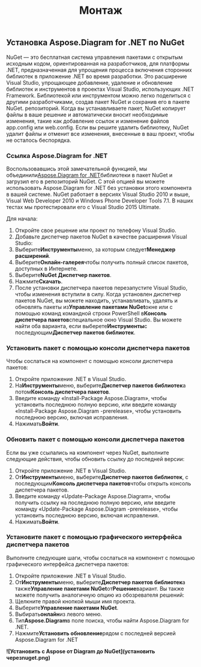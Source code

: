 ﻿---
title: Монтаж
type: docs
weight: 40
url: /ru/net/installation/
description: На этой странице описывается, как создать новый visio с библиотекой Aspose.Diagram.
---
## **Установка Aspose.Diagram for .NET по NuGet**
NuGet — это бесплатная система управления пакетами с открытым исходным кодом, ориентированная на разработчиков, для платформы .NET, предназначенная для упрощения процесса включения сторонних библиотек в приложение .NET во время разработки. Это расширение Visual Studio, упрощающее добавление, удаление и обновление библиотек и инструментов в проектах Visual Studio, использующих .NET Framework. Библиотекой или инструментом можно легко поделиться с другими разработчиками, создав пакет NuGet и сохранив его в пакете NuGet. репозиторий. Когда вы устанавливаете пакет, NuGet копирует файлы в ваше решение и автоматически вносит необходимые изменения, такие как добавление ссылок и изменение файлов app.config или web.config. Если вы решите удалить библиотеку, NuGet удалит файлы и отменит все изменения, внесенные в ваш проект, чтобы не осталось беспорядка.
### **Ссылка Aspose.Diagram for .NET**
Воспользовавшись этой замечательной функцией, мы объединили[Aspose.Diagram for .NET](https://www.nuget.org/packages/Aspose.Diagram)библиотеки в пакет NuGet и загрузил его в репозиторий NuGet. С этой опцией вы можете использовать Aspose.Diagram for .NET без установки этого компонента в вашей системе. NuGet работает в версиях Visual Studio 2010 и выше, Visual Web Developer 2010 и Windows Phone Developer Tools 7.1. В наших тестах мы протестировали его с Visual Studio 2015 Ultimate.

Для начала:

1. Откройте свое решение или проект по телефону Visual Studio.
1. Добавьте диспетчер пакетов NuGet в качестве расширения Visual Studio:
 1. Выберите**Инструменты**меню, за которым следует**Менеджер расширений**.
 1. Выберите**Онлайн-галерея**чтобы получить полный список пакетов, доступных в Интернете.
 1. Выберите**NuGet Диспетчер пакетов**.
 1. Нажмите**Скачать**.
 1. После установки диспетчера пакетов перезапустите Visual Studio, чтобы изменения вступили в силу.
Когда установлен диспетчер пакетов NuGet, вы можете находить, устанавливать, удалять и обновлять пакеты из**Управление пакетами NuGet**окне или с помощью команд командной строки PowerShell в**Консоль диспетчера пакетов**специальное окно Visual Studio. Вы можете найти оба варианта, если выберете**Инструменты**с последующим**Диспетчер пакетов библиотек**.
### **Установить пакет с помощью консоли диспетчера пакетов**
Чтобы сослаться на компонент с помощью консоли диспетчера пакетов:

1. Откройте приложение .NET в Visual Studio.
1. На**Инструменты**меню, выберите**Диспетчер пакетов библиотек**а потом**Консоль диспетчера пакетов**.
1. Введите команду «Install-Package Aspose.Diagram», чтобы установить последнюю полную версию, или введите команду «Install-Package Aspose.Diagram -prerelease», чтобы установить последнюю версию, включая исправления.
1. Нажимать**Войти**.
### **Обновить пакет с помощью консоли диспетчера пакетов**
Если вы уже ссылались на компонент через NuGet, выполните следующие действия, чтобы обновить ссылку до последней версии:

1. Откройте приложение .NET в Visual Studio.
1. От**Инструменты**меню, выберите**Диспетчер пакетов библиотек**, с последующим**Консоль диспетчера пакетов**чтобы открыть консоль диспетчера пакетов.
1. Введите команду «Update-Package Aspose.Diagram», чтобы получить ссылку на последнюю полную версию, или введите команду «Update-Package Aspose.Diagram -prerelease», чтобы установить последнюю версию, включая исправления.
1. Нажимать**Войти**.
### **Установите пакет с помощью графического интерфейса диспетчера пакетов**
Выполните следующие шаги, чтобы сослаться на компонент с помощью графического интерфейса диспетчера пакетов:

1. Откройте приложение .NET в Visual Studio.
1. От**Инструменты**меню, выберите**Диспетчер пакетов библиотек**а также**Управление пакетами NuGet**от**Решение**вариант.
 Вы также можете получить аналогичную опцию из обозревателя решений:
 1. Щелкните правой кнопкой мыши имя проекта.
 1. Выберите**Управление пакетами NuGet**.
1. Выбирать**онлайн**из левого меню.
1. Тип**Aspose.Diagram**в поле поиска, чтобы найти Aspose.Diagram for .NET.
1. Нажмите**Установить обновление**рядом с последней версией Aspose.Diagram for .NET

**![Установить с Aspose от Diagram до NuGet](установить черезnuget.png)**
